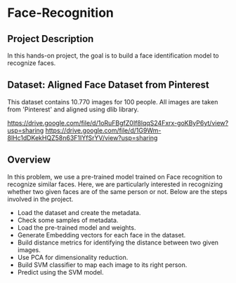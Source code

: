 # Face-Recognition
 
## Project Description
In this hands-on project, the goal is to build a face identification model to recognize faces.
## Dataset: Aligned Face Dataset from Pinterest
This dataset contains 10.770 images for 100 people. All images are taken from 'Pinterest' and 
aligned using dlib library.

https://drive.google.com/file/d/1oRuFBgfZ0If8lqqS24Fxrx-goKByP6yt/view?usp=sharing
https://drive.google.com/file/d/1G9Wm-8lHc1dDKekHQZ58n63F1IYfSrYV/view?usp=sharing

## Overview
In this problem, we use a pre-trained model trained on Face recognition to recognize similar 
faces.
Here, we are particularly interested in recognizing whether two given faces are of the same 
person or not. Below are the steps involved in the project.
* Load the dataset and create the metadata.
* Check some samples of metadata.
* Load the pre-trained model and weights.
* Generate Embedding vectors for each face in the dataset.
* Build distance metrics for identifying the distance between two given images.
* Use PCA for dimensionality reduction.
* Build SVM classifier to map each image to its right person.
* Predict using the SVM model.
